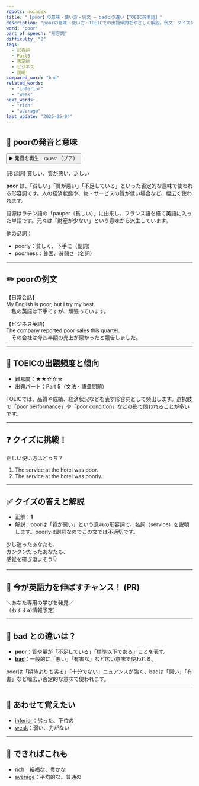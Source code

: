 ```yaml
---
robots: noindex
title: "【poor】の意味・使い方・例文 ― badとの違い【TOEIC英単語】"
description: "poorの意味・使い方・TOEICでの出題傾向をやさしく解説。例文・クイズ付きでbadとの違いもわかりやすく学べます。"
word: "poor"
part_of_speech: "形容詞"
difficulty: "2"
tags:
  - 形容詞
  - Part5
  - 否定的
  - ビジネス
  - 説明
compared_word: "bad"
related_words:
  - "inferior"
  - "weak"
next_words:
  - "rich"
  - "average"
last_update: "2025-05-04"
---
```


## 🔰 poorの発音と意味

<button class="play-audio" onclick="playTTS('poor')">
  <span class="play-audio-main">
    ▶️ 発音を再生　/pʊər/
  </span>
  <span class="play-audio-sub">
    （プア）
  </span>
</button>

[形容詞] 貧しい、質が悪い、乏しい

**poor** は、「貧しい」「質が悪い」「不足している」といった否定的な意味で使われる形容詞です。人の経済状態や、物・サービスの質が低い場合など、幅広く使われます。

語源はラテン語の「pauper（貧しい）」に由来し、フランス語を経て英語に入った単語です。元々は「財産が少ない」という意味から派生しています。

他の品詞：  
- poorly：貧しく、下手に（副詞）
- poorness：貧困、貧弱さ（名詞）

---

## ✏️ poorの例文

【日常会話】  
My English is poor, but I try my best.  
　私の英語は下手ですが、頑張っています。

【ビジネス英語】  
The company reported poor sales this quarter.  
　その会社は今四半期の売上が悪かったと報告しました。

---

## 🎯 TOEICの出題頻度と傾向

- 難易度：★★☆☆☆
- 出題パート：Part 5（文法・語彙問題）

TOEICでは、品質や成績、経済状況などを表す形容詞として頻出します。選択肢で「poor performance」や「poor condition」などの形で問われることが多いです。

---

## ❓ クイズに挑戦！

正しい使い方はどっち？

1. The service at the hotel was poor.  
2. The service at the hotel was poorly.

---

## ✅ クイズの答えと解説

- 正解：**1**
- 解説：poorは「質が悪い」という意味の形容詞で、名詞（service）を説明します。poorlyは副詞なのでこの文では不適切です。

少し迷ったあなたも、  
カンタンだったあなたも、  
感覚を研ぎ澄まそう👇️

---

## 🚀 今が英語力を伸ばすチャンス！ (PR)

<div class="info-center">
＼あなた専用の学びを発見／<br>  
（おすすめ情報予定）
</div>

---

## 🤔  bad との違いは？

- **poor**：質や量が「不足している」「標準以下である」ことを表す。
- **[bad](/word/bad/)**：一般的に「悪い」「有害な」など広い意味で使われる。

poorは「期待よりも劣る」「十分でない」ニュアンスが強く、badは「悪い」「有害」など幅広い否定的な意味で使われます。

---

## 🧩 あわせて覚えたい

- [inferior](/word/inferior/)：劣った、下位の
- [weak](/word/weak/)：弱い、力がない

---

## 📖 できればこれも

- [rich](/word/rich/)：裕福な、豊かな
- [average](/word/average/)：平均的な、普通の

<!-- cvid: aid39_bid22 -->
